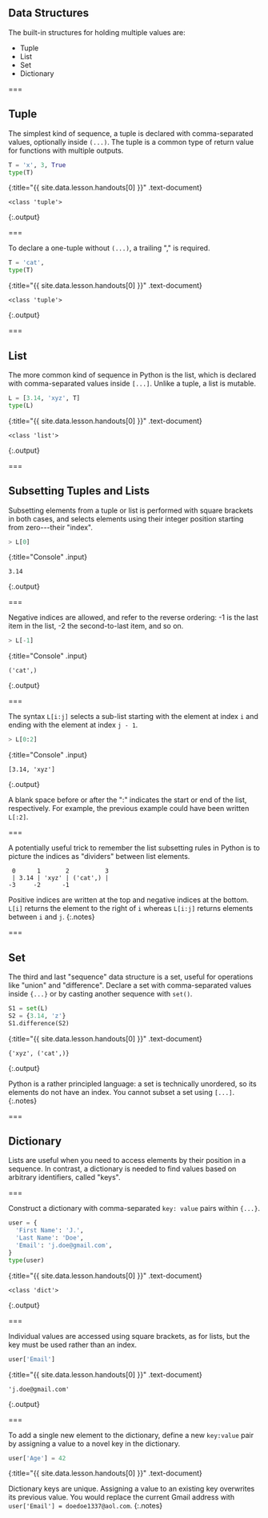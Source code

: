 ---
---

## Data Structures

The built-in structures for holding multiple values are:

- Tuple
- List
- Set
- Dictionary

===

## Tuple

The simplest kind of sequence, a tuple is declared with
comma-separated values, optionally inside `(...)`. The tuple is a
common type of return value for functions with multiple outputs.



~~~python
T = 'x', 3, True
type(T)
~~~
{:title="{{ site.data.lesson.handouts[0] }}" .text-document}


~~~
<class 'tuple'>
~~~
{:.output}


===

To declare a one-tuple without `(...)`, a trailing "," is required.



~~~python
T = 'cat',
type(T)
~~~
{:title="{{ site.data.lesson.handouts[0] }}" .text-document}


~~~
<class 'tuple'>
~~~
{:.output}


===

## List

The more common kind of sequence in Python is the list, which is
declared with comma-separated values inside `[...]`. Unlike a tuple, a
list is mutable.



~~~python
L = [3.14, 'xyz', T]
type(L)
~~~
{:title="{{ site.data.lesson.handouts[0] }}" .text-document}


~~~
<class 'list'>
~~~
{:.output}


===

## Subsetting Tuples and Lists

Subsetting elements from a tuple or list is performed with square
brackets in both cases, and selects elements using their integer
position starting from zero---their "index".



~~~python
> L[0]
~~~
{:title="Console" .input}


~~~
3.14
~~~
{:.output}


===

Negative indices are allowed, and refer to the reverse ordering: -1 is
the last item in the list, -2 the second-to-last item, and so on.



~~~python
> L[-1]
~~~
{:title="Console" .input}


~~~
('cat',)
~~~
{:.output}


===

The syntax `L[i:j]` selects a sub-list starting with the element at index
`i` and ending with the element at index `j - 1`.



~~~python
> L[0:2]
~~~
{:title="Console" .input}


~~~
[3.14, 'xyz']
~~~
{:.output}


A blank space before or after the ":" indicates the start or end of the list,
respectively. For example, the previous example could have been written 
`L[:2]`.

===

A potentially useful trick to remember the list subsetting rules in Python is
to picture the indices as "dividers" between list elements.

~~~
 0      1       2          3 
 | 3.14 | 'xyz' | ('cat',) |
-3     -2      -1
~~~

Positive indices are written at the top and negative indices at the bottom. 
`L[i]` returns the element to the right of `i` whereas `L[i:j]` returns
elements between `i` and `j`.
{:.notes}

===

## Set

The third and last "sequence" data structure is a set, useful for
operations like "union" and "difference". Declare a set with
comma-separated values inside `{...}` or by casting another sequence with
`set()`.



~~~python
S1 = set(L)
S2 = {3.14, 'z'}
S1.difference(S2)
~~~
{:title="{{ site.data.lesson.handouts[0] }}" .text-document}


~~~
{'xyz', ('cat',)}
~~~
{:.output}


Python is a rather principled language: a set is technically
unordered, so its elements do not have an index. You cannot subset a
set using `[...]`.
{:.notes}

===

## Dictionary

Lists are useful when you need to access elements by their position in
a sequence. In contrast, a dictionary is needed to find values based
on arbitrary identifiers, called "keys".

===

Construct a dictionary with comma-separated `key: value` pairs within `{...}`.



~~~python
user = {
  'First Name': 'J.',
  'Last Name': 'Doe',
  'Email': 'j.doe@gmail.com',
}
type(user)
~~~
{:title="{{ site.data.lesson.handouts[0] }}" .text-document}


~~~
<class 'dict'>
~~~
{:.output}


===

Individual values are accessed using square brackets, as for lists,
but the key must be used rather than an index.



~~~python
user['Email']
~~~
{:title="{{ site.data.lesson.handouts[0] }}" .text-document}


~~~
'j.doe@gmail.com'
~~~
{:.output}


===

To add a single new element to the dictionary, define a new
`key:value` pair by assigning a value to a novel key in the
dictionary.



~~~python
user['Age'] = 42
~~~
{:title="{{ site.data.lesson.handouts[0] }}" .text-document}


Dictionary keys are unique. Assigning a value to an existing key
overwrites its previous value. You would replace the current Gmail
address with `user['Email'] = doedoe1337@aol.com`.
{:.notes}
